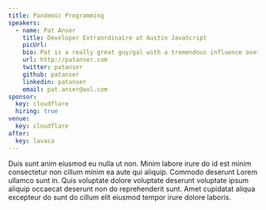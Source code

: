 ```yaml
---
title: Pandemic Programming
speakers:
  - name: Pat Anser
    title: Developer Extraordinaire at Austin JavaScript
    picUrl:
    bio: Pat is a really great guy/gal with a tremendous influence over the community.
    url: http://patanser.com
    twitter: patanser
    github: patanser
    linkedin: patanser
    email: pat.anser@aol.com
sponsor:
  key: cloudflare
  hiring: true
venue:
  key: cloudflare
after:
  key: lavaca
---
```


Duis sunt anim eiusmod eu nulla ut non. Minim labore irure do id est minim consectetur non cillum minim ea aute qui aliquip. Commodo deserunt Lorem ullamco sunt in. Quis voluptate dolore voluptate deserunt voluptate ipsum aliquip occaecat deserunt non do reprehenderit sunt. Amet cupidatat aliqua excepteur do sunt do cillum elit eiusmod tempor irure dolore laboris.
